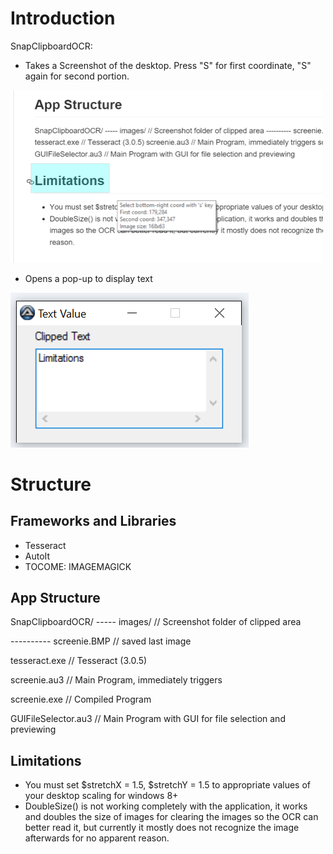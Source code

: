 # Introduction
SnapClipboardOCR:
* Takes a Screenshot of the desktop. Press "S" for first coordinate, "S" again for second portion.

<img src="https://raw.githubusercontent.com/dolong/SnapClipboardOCR/master/limitations.png" width="500">

* Opens a pop-up to display text

<img src="https://raw.githubusercontent.com/dolong/SnapClipboardOCR/master/limitations2.png">

# Structure
## Frameworks and Libraries
* Tesseract
* AutoIt
* TOCOME: IMAGEMAGICK

## App Structure

SnapClipboardOCR/
----- images/	// Screenshot folder of clipped area

---------- screenie.BMP	// saved last image

tesseract.exe // Tesseract (3.0.5)

screenie.au3	// Main Program, immediately triggers

screenie.exe	// Compiled Program

GUIFileSelector.au3 // Main Program with GUI for file selection and previewing

## Limitations
* You must set $stretchX = 1.5, $stretchY = 1.5 to 
appropriate values of your desktop scaling for windows 8+
* DoubleSize() is not working completely with the application, 
it works and doubles the size of images for clearing 
  the images so the OCR can better read it, but currently it 
  mostly does not recognize the image afterwards for no apparent reason.


